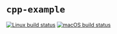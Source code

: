 # `cpp-example`

[![Linux build status](https://github.com/acd1034/cpp-example/actions/workflows/linux-build.yml/badge.svg)](https://github.com/acd1034/cpp-example/actions/workflows/linux-build.yml)
[![macOS build status](https://github.com/acd1034/cpp-example/actions/workflows/macos-build.yml/badge.svg)](https://github.com/acd1034/cpp-example/actions/workflows/macos-build.yml)
